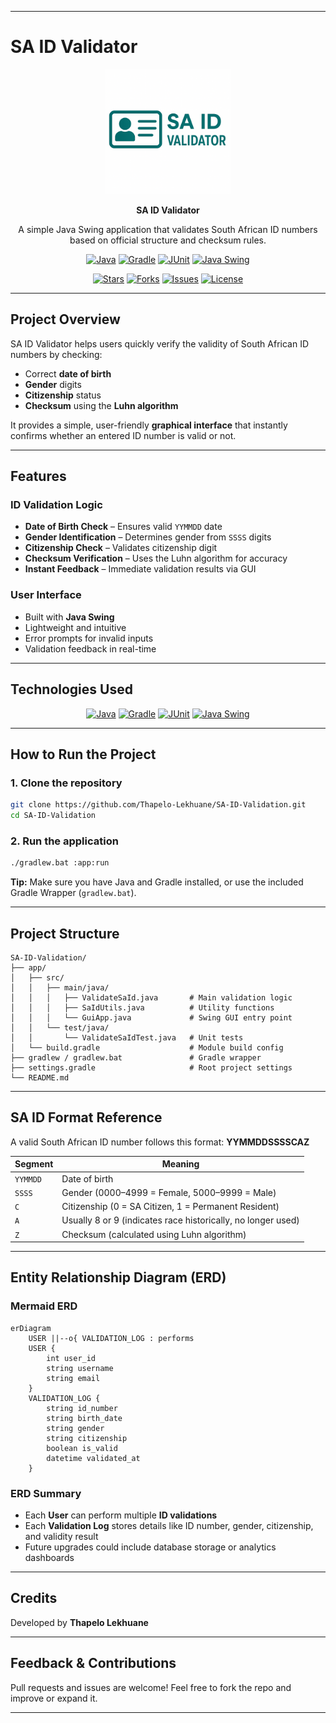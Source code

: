
---

# SA ID Validator

<p align="center">
  <img src="public/images/logo.png" width="200" alt="SA ID Validator Logo" />
</p>

<p align="center">
  <strong>SA ID Validator</strong>
</p>

<p align="center">
  A simple Java Swing application that validates South African ID numbers based on official structure and checksum rules.
</p>

<p align="center">
  <a href="https://www.java.com/" target="_blank"><img src="https://img.shields.io/badge/Java-007396?style=for-the-badge&logo=java&logoColor=white" alt="Java" /></a>
  <a href="https://gradle.org/" target="_blank"><img src="https://img.shields.io/badge/Gradle-02303A?style=for-the-badge&logo=gradle&logoColor=white" alt="Gradle" /></a>
  <a href="https://junit.org/" target="_blank"><img src="https://img.shields.io/badge/JUnit-25A162?style=for-the-badge&logo=junit5&logoColor=white" alt="JUnit" /></a>
  <a href="https://en.wikipedia.org/wiki/Swing_(Java)" target="_blank"><img src="https://img.shields.io/badge/Java%20Swing-5382A1?style=for-the-badge&logo=java&logoColor=white" alt="Java Swing" /></a>
</p>

<p align="center">
  <a href="https://github.com/Thapelo-Lekhuane/SA-ID-Validation/stargazers" target="_blank"><img src="https://img.shields.io/github/stars/Thapelo-Lekhuane/SA-ID-Validation?style=social" alt="Stars" /></a>
  <a href="https://github.com/Thapelo-Lekhuane/SA-ID-Validation/network" target="_blank"><img src="https://img.shields.io/github/forks/Thapelo-Lekhuane/SA-ID-Validation?style=social" alt="Forks" /></a>
  <a href="https://github.com/Thapelo-Lekhuane/SA-ID-Validation/issues" target="_blank"><img src="https://img.shields.io/github/issues/Thapelo-Lekhuane/SA-ID-Validation" alt="Issues" /></a>
  <a href="https://github.com/Thapelo-Lekhuane/SA-ID-Validation/blob/main/LICENSE" target="_blank"><img src="https://img.shields.io/github/license/Thapelo-Lekhuane/SA-ID-Validation" alt="License" /></a>
</p>

---

## Project Overview

SA ID Validator helps users quickly verify the validity of South African ID numbers by checking:

* Correct **date of birth**
* **Gender** digits
* **Citizenship** status
* **Checksum** using the **Luhn algorithm**

It provides a simple, user-friendly **graphical interface** that instantly confirms whether an entered ID number is valid or not.

---

## Features

### ID Validation Logic

* **Date of Birth Check** – Ensures valid `YYMMDD` date
* **Gender Identification** – Determines gender from `SSSS` digits
* **Citizenship Check** – Validates citizenship digit
* **Checksum Verification** – Uses the Luhn algorithm for accuracy
* **Instant Feedback** – Immediate validation results via GUI

### User Interface

* Built with **Java Swing**
* Lightweight and intuitive
* Error prompts for invalid inputs
* Validation feedback in real-time

---

## Technologies Used

<p align="center">
  <a href="https://www.java.com/" target="_blank"><img src="https://img.shields.io/badge/Java-007396?style=for-the-badge&logo=java&logoColor=white" alt="Java" /></a>
  <a href="https://gradle.org/" target="_blank"><img src="https://img.shields.io/badge/Gradle-02303A?style=for-the-badge&logo=gradle&logoColor=white" alt="Gradle" /></a>
  <a href="https://junit.org/" target="_blank"><img src="https://img.shields.io/badge/JUnit-25A162?style=for-the-badge&logo=junit5&logoColor=white" alt="JUnit" /></a>
  <a href="https://en.wikipedia.org/wiki/Swing_(Java)" target="_blank"><img src="https://img.shields.io/badge/Java%20Swing-5382A1?style=for-the-badge&logo=java&logoColor=white" alt="Java Swing" /></a>
</p>

---

## How to Run the Project

### 1. Clone the repository

```bash
git clone https://github.com/Thapelo-Lekhuane/SA-ID-Validation.git
cd SA-ID-Validation
```

### 2. Run the application

```bash
./gradlew.bat :app:run
```

**Tip:** Make sure you have Java and Gradle installed, or use the included Gradle Wrapper (`gradlew.bat`).

---

## Project Structure

```
SA-ID-Validation/
├── app/
│   ├── src/
│   │   ├── main/java/
│   │   │   ├── ValidateSaId.java       # Main validation logic
│   │   │   ├── SaIdUtils.java          # Utility functions
│   │   │   └── GuiApp.java             # Swing GUI entry point
│   │   └── test/java/
│   │       └── ValidateSaIdTest.java   # Unit tests
│   └── build.gradle                    # Module build config
├── gradlew / gradlew.bat               # Gradle wrapper
├── settings.gradle                     # Root project settings
└── README.md
```

---

## SA ID Format Reference

A valid South African ID number follows this format:
**YYMMDDSSSSCAZ**

| Segment  | Meaning                                                      |
| -------- | ------------------------------------------------------------ |
| `YYMMDD` | Date of birth                                                |
| `SSSS`   | Gender (0000–4999 = Female, 5000–9999 = Male)                |
| `C`      | Citizenship (0 = SA Citizen, 1 = Permanent Resident)         |
| `A`      | Usually 8 or 9 (indicates race historically, no longer used) |
| `Z`      | Checksum (calculated using Luhn algorithm)                   |

---

## Entity Relationship Diagram (ERD)

### Mermaid ERD

```mermaid
erDiagram
    USER ||--o{ VALIDATION_LOG : performs
    USER {
        int user_id
        string username
        string email
    }
    VALIDATION_LOG {
        string id_number
        string birth_date
        string gender
        string citizenship
        boolean is_valid
        datetime validated_at
    }
```

### ERD Summary

* Each **User** can perform multiple **ID validations**
* Each **Validation Log** stores details like ID number, gender, citizenship, and validity result
* Future upgrades could include database storage or analytics dashboards

---

## Credits

Developed by **Thapelo Lekhuane**

---

## Feedback & Contributions

Pull requests and issues are welcome!
Feel free to fork the repo and improve or expand it.

---



